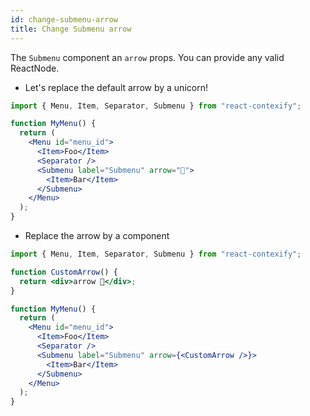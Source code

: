 ```yaml
---
id: change-submenu-arrow
title: Change Submenu arrow
---
```


The `Submenu` component an `arrow` props. You can provide any valid ReactNode. 

- Let's replace the default arrow by a unicorn!
  
```jsx
import { Menu, Item, Separator, Submenu } from "react-contexify";

function MyMenu() {
  return (
    <Menu id="menu_id">
      <Item>Foo</Item>
      <Separator />
      <Submenu label="Submenu" arrow="🦄">
        <Item>Bar</Item>
      </Submenu>
    </Menu>
  );
}
```

- Replace the arrow by a component

```jsx
import { Menu, Item, Separator, Submenu } from "react-contexify";

function CustomArrow() {
  return <div>arrow 🤘</div>;
}

function MyMenu() {
  return (
    <Menu id="menu_id">
      <Item>Foo</Item>
      <Separator />
      <Submenu label="Submenu" arrow={<CustomArrow />}>
        <Item>Bar</Item>
      </Submenu>
    </Menu>
  );
}

```

